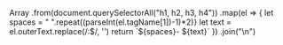 
Array
  .from(document.querySelectorAll("h1, h2, h3, h4"))
  .map(el => {
    let spaces = " ".repeat((parseInt(el.tagName[1])-1)*2)}
    let text = el.outerText.replace(/\:$/, '')
    return `${spaces}- ${text}`
   })
  .join("\n")